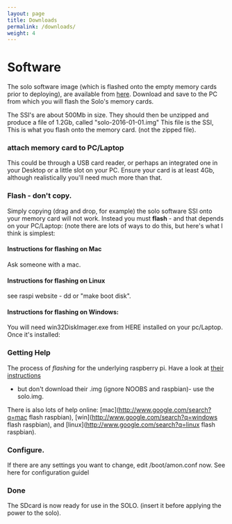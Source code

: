 ```yaml
---
layout: page
title: Downloads
permalink: /downloads/
weight: 4
---
```


# Software

The solo software image (which is flashed onto the empty memory cards
prior to deploying), are available from
[here](http://www.solo-system.org/ssi/).  Download and save to the PC
from which you will flash the Solo's memory cards.

The SSI's are about 500Mb in size.  They should then be unzipped and
produce a file of 1.2Gb, called "solo-2016-01-01.img" This file is the
SSI, This is what you flash onto the memory card. (not the zipped
file).

### attach memory card to PC/Laptop

This could be through a USB card reader, or perhaps an integrated one
in your Desktop or a little slot on your PC. Ensure your card is at
least 4Gb, although realistically you'll need much more than that.

### Flash - don't copy.

Simply copying (drag and drop, for example) the solo software SSI onto
your memory card will not work.  Instead you must __flash__ - and that
depends on your PC/Laptop: (note there are lots of ways to do this,
but here's what I think is simplest:

#### Instructions for flashing on Mac
Ask someone with a mac.

#### Instructions for flashing on Linux
see raspi website - dd or "make boot disk".

#### Instructions for flashing on Windows:

You will need win32DiskImager.exe from HERE installed on your
pc/Laptop.  Once it's installed:

### Getting Help

The process of _flashing_ for the underlying raspberry pi.  Have a
look at
[their instructions](https://www.raspberrypi.org/documentation/installation/installing-images)
- but don't download their .img (ignore NOOBS and raspbian)- use the
solo.img.

There is also lots of help online: 
[mac](http://www.google.com/search?q=mac flash raspbian),
[win](http://www.google.com/search?q=windows flash raspbian),
and
[linux](http://www.google.com/search?q=linux flash raspbian).


### Configure.

If there are any settings you want to change, edit /boot/amon.conf
now. See here for configuration guidel

### Done

The SDcard is now ready for use in the SOLO. (insert it before
applying the power to the solo).

